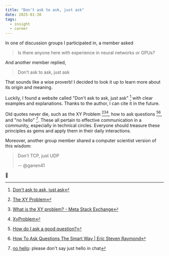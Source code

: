 ```yaml
---
title: "Don't ask to ask, just ask"
date: 2025-01-30
tags:
  - insight
  - career
---
```


In one of discussion groups I participated in, a member asked

> Is there anyone here with experience in neural networks or GPUs?

And another member replied,

> Don't ask to ask, just ask

That sounds like a wise proverb! I decided to look it up to learn more about its origin and meaning.

Luckily, I found a website called "Don't ask to ask, just ask" [^ask2ask] with clear examples and explanations. Thanks to the author, I can cite it in the future.

Old quotes never die, such as the XY Problem [^xy-info][^xy-meta][^xy-wooledge], how to ask questions [^how-sf][^how-esr], and "no hello" [^nohello]. These all pertain to effective communication in a community, especially in technical circles. Everyone should treasure these principles as gems and apply them in their daily interactions.

Moreover, another group member shared a computer scientist version of this wisdom:

> Don't TCP, just UDP
>
> -- @ganen41

🤣

[^ask2ask]: [Don't ask to ask, just ask](https://dontasktoask.com/)
[^xy-info]: [The XY Problem](https://xyproblem.info/)
[^xy-meta]: [What is the XY problem? - Meta Stack Exchange](https://meta.stackexchange.com/questions/66377/what-is-the-xy-problem)
[^xy-wooledge]: [XyProblem](https://mywiki.wooledge.org/XyProblem)
[^nohello]: [no hello](https://nohello.net/en/): please don't say just hello in chat
[^how-sf]: [How do I ask a good question?](https://stackoverflow.com/help/how-to-ask)
[^how-esr]: [How To Ask Questions The Smart Way | Eric Steven Raymond](http://www.catb.org/esr/faqs/smart-questions.html)

